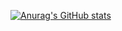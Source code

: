 [![Anurag's GitHub stats](https://github-readme-stats.vercel.app/api?username=mohjohfox&count_private=true&show_icons=true&show_icons=true&theme=cobalt)](https://github.com/mohjohfox)


<!--
**mohjohfox/mohjohfox** is a ✨ _special_ ✨ repository because its `README.md` (this file) appears on your GitHub profile.

Here are some ideas to get you started:

- 🔭 I’m currently working on ...
- 🌱 I’m currently learning ...
- 👯 I’m looking to collaborate on ...
- 🤔 I’m looking for help with ...
- 💬 Ask me about ...
- 📫 How to reach me: ...
- 😄 Pronouns: ...
- ⚡ Fun fact: ...
-->
